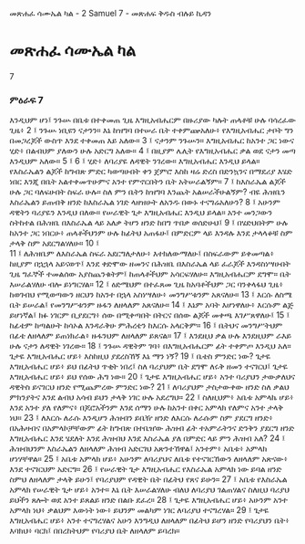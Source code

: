 ﻿
 መጽሐፈ ሳሙኤል ካል - 2 Samuel 7 - መጽሐፍ ቅዱስ ብሉይ ኪዳን
# መጽሐፈ ሳሙኤል ካል
7
### ምዕራፍ 7
እንዲህም ሆነ፤ ንጉሡ በቤቱ በተቀመጠ ጊዜ እግዚአብሔርም በዙሪያው ካሉት ጠላቶቹ ሁሉ ባሳረፈው ጊዜ፥
2 ፤ ንጉሡ ነቢዩን ናታንን። እኔ ከዝግባ በተሠራ ቤት ተቀምጬአለሁ፥ የእግዚአብሔር ታቦት ግን በመጋረጆች ውስጥ እንደ ተቀመጠ እይ አለው።
3 ፤ ናታንም ንጉሡን። እግዚአብሔር ከአንተ ጋር ነውና ሂድ፥ በልብህም ያለውን ሁሉ አድርግ አለው።
4 ፤ በዚያም ሌሊት የእግዚአብሔር ቃል ወደ ናታን መጣ እንዲህም አለው።
5 ፤
6 ፤ ሂድ፥ ለባሪያዬ ለዳዊት ንገረው። እግዚአብሔር እንዲህ ይላል። የእስራኤልን ልጆች ከግብጽ ምድር ካወጣሁበት ቀን ጀምሮ እስከ ዛሬ ድረስ በድንኳንና በማደሪያ እሄድ ነበር እንጂ በቤት አልተቀመጥሁምና አንተ የምኖርበትን ቤት አትሠራልኝም።
7 ፤ ከእስራኤል ልጆች ሁሉ ጋር ባለፍሁበት ስፍራ ሁሉ። ስለ ምን ቤትን ከዝግባ እንጨት አልሠራችሁልኝም? ብዬ ሕዝቤን እስራኤልን ይጠብቅ ዘንድ ከእስራኤል ነገድ ላዘዝሁት ለአንዱ በውኑ ተናግሬአለሁን?
8 ፤ አሁንም ዳዊትን ባሪያዬን እንዲህ በለው። የሠራዊት ጌታ እግዚአብሔር እንዲህ ይላል። አንተ መንጋውን ስትከተል በሕዝቤ በእስራኤል ላይ አለቃ ትሆን ዘንድ ከበግ ጥበቃ ወሰድሁህ፤
9 ፤ በሄድህበትም ሁሉ ከአንተ ጋር ነበርሁ፥ ጠላቶችህንም ሁሉ ከፊትህ አጠፋሁ፤ በምድርም ላይ እንዳሉ እንደ ታላላቆቹ ስም ታላቅ ስም አደርግልሃለሁ።
10 ፤  
11 ፤ ለሕዝቤም ለእስራኤል ስፍራ አደርግለታለሁ፥ እተክለውማለሁ፤ በስፍራውም ይቀመጣል፥ ከዚያም በኋኋላ አይናወጥ፤ እንደ ቀድሞው ዘመንና በሕዝቤ በእስራኤል ላይ ፈራጆች እንዳስነሣሁበት ጊዜ ግፈኞች ተመልሰው አያስጨንቁትም፤ ከጠላቶችህም አሳርፍሃለሁ። እግዚአብሔርም ደግሞ። ቤት እሠራልሃለሁ ብሎ ይነግርሃል።
12 ፤ ዕድሜህም በተፈጸመ ጊዜ ከአባቶችህም ጋር ባንቀላፋህ ጊዜ፥ ከወገብህ የሚወጣውን ዘርህን ከአንተ በኋላ አስነሣለሁ፥ መንግሥቱንም አጸናለሁ።
13 ፤ እርሱ ለስሜ ቤት ይሠራል፤ የመንግሥቱንም ዙፋን ለዘላለም አጸናለሁ።
14 ፤ እኔም አባት እሆነዋለሁ፥ እርሱም ልጅ ይሆነኛል፤ ክፉ ነገርም ቢያደርግ፥ ሰው በሚቀጣበት በትርና በሰው ልጆች መቀጫ እገሥጸዋለሁ፤
15 ፤ ከፊቴም ከጣልሁት ከሳኦል እንዳራቅሁ ምሕረቴን ከእርሱ አላርቅም።
16 ፤ ቤትህና መንግሥትህም በፊቴ ለዘላለም ይጠነክራል፥ ዙፋንህም ለዘላለም ይጸናል።
17 ፤ እንደዚህ ቃል ሁሉ እንደዚህም ራእይ ሁሉ ናታን ለዳዊት ነገረው።
18 ፤ ንጉሡ ዳዊትም ገባ፥ በእግዚአብሔርም ፊት ተቀምጦ እንዲህ አለ። ጌታዬ እግዚአብሔር ሆይ፥ እስከዚህ ያደረስኸኝ እኔ ማን ነኝ?
19 ፤ ቤቴስ ምንድር ነው? ጌታዬ እግዚአብሔር ሆይ፥ ይህ በፊትህ ጥቂት ነበረ፤ ስለ ባሪያህም ቤት ደግሞ ለሩቅ ዘመን ተናገርህ፤ ጌታዬ እግዚአብሔር ሆይ፥ ይህ የሰው ሕግ ነው።
20 ፤ ጌታዬ እግዚአብሔር ሆይ፥ አንተ ባሪያህን ታውቃለህና ዳዊትስ ይናገርህ ዘንድ የሚጨምረው ምንድር ነው?
21 ፤ ለባሪያህም ታስታውቀው ዘንድ ስለ ቃልህ ምክንያትና እንደ ልብህ አሳብ ይህን ታላቅ ነገር ሁሉ አደረግህ።
22 ፤ ስለዚህም፥ አቤቱ አምላኬ ሆይ፥ እንደ አንተ ያለ የለምና፥ በጆሮአችንም እንደ ሰማን ሁሉ ከአንተ በቀር አምላክ የለምና አንተ ታላቅ ነህ።
23 ፤ ለእርሱ ለራሱ እንዲሆን ሕዝብን ይቤዥ ዘንድ ለእርሱ ለራሱም ስም ያደርግ ዘንድ፥ በአሕዛብና በአምላኮቻቸውም ፊት ከግብጽ በተቤዠው ሕዝብ ፊት ተአምራትንና ድንቅን ያደርግ ዘንድ እግዚአብሔር እንደ ሄደለት እንደ ሕዝብህ እንደ እስራኤል ያለ በምድር ላይ ምን ሕዝብ አለ?
24 ፤ ሕዝብህንም እስራኤልን ለዘላለም ሕዝብ አድርገህ አጽንተኸዋል፤ አንተም፥ አቤቱ፥ አምላክ ሆነሃቸዋል።
25 ፤ አቤቱ አምላክ ሆይ፥ አሁንም ለባሪያህና ለቤቱ የተናገርኸውን ለዘላለም አጽናው፥ እንደ ተናገርህም አድርግ።
26 ፤ የሠራዊት ጌታ እግዚአብሔር የእስራኤል አምላክ ነው ይባል ዘንድ ስምህ ለዘላለም ታላቅ ይሁን፤ የባሪያህም የዳዊት ቤት በፊትህ የጸና ይሁን።
27 ፤ አቤቱ የእስራኤል አምላክ የሠራዊት ጌታ ሆይ፥ አንተ። እኔ ቤት እሠራልሃለሁ ብለህ ለባሪያህ ገልጠሃልና ስለዚህ ባሪያህ ይህችን ጸሎት ወደ አንተ ይጸልይ ዘንድ በልቡ ደፈረ።
28 ፤ ጌታዬ እግዚአብሔር ሆይ፥ አሁንም አንተ አምላክ ነህ፥ ቃልህም እውነት ነው፥ ይህንም መልካም ነገር ለባሪያህ ተናግረሃል።
29 ፤ ጌታዬ እግዚአብሔር ሆይ፥ አንተ ተናግረሃልና አሁን እንግዲህ ለዘላለም በፊትህ ይሆን ዘንድ የባሪያህን ቤት፥ እባክህ፥ ባርክ፤ በበረከትህም የባሪያህ ቤት ለዘላለም ይባረክ። 
